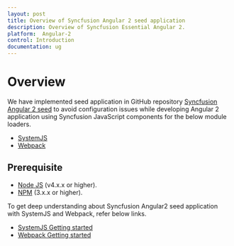 ```yaml
---
layout: post
title: Overview of Syncfusion Angular 2 seed application
description: Overview of Syncfusion Essential Angular 2.
platform:  Angular-2
control: Introduction
documentation: ug
---
```



# Overview

We have implemented seed application in GitHub repository [Syncfusion Angular 2 seed](https://github.com/syncfusion/angular2-seeds) to avoid configuration issues while developing Angular 2 application using Syncfusion JavaScript components for the below module loaders.

* [SystemJS](https://github.com/systemjs/systemjs)
* [Webpack](https://github.com/webpack/webpack)

## Prerequisite

* [Node JS](https://nodejs.org/en/) (v4.x.x or higher).  
* [NPM](http://blog.npmjs.org/post/85484771375/how-to-install-npm) (3.x.x or higher).

To get deep understanding about Syncfusion Angular2 seed application with SystemJS and Webpack, refer below links.

* [SystemJS Getting started](/angular-2/GettingStarted/getting-started-systemjs "Getting started with SystemJS")
* [Webpack Getting started](/angular-2/GettingStarted/getting-started-webpack "Getting started with Webpack")